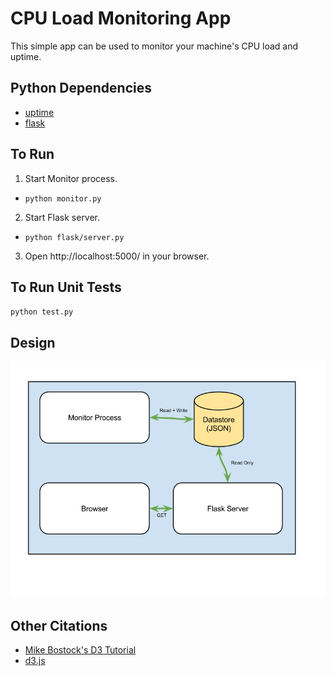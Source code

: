 # CPU Load Monitoring App

This simple app can be used to monitor your machine's CPU load and uptime.

## Python Dependencies
* [uptime](http://pythonhosted.org//uptime/)
* [flask](http://flask.pocoo.org/docs/0.10/)

## To Run
1. Start Monitor process.
  * `python monitor.py`
2. Start Flask server.
  * `python flask/server.py`
3. Open http://localhost:5000/ in your browser.

## To Run Unit Tests
`python test.py`

## Design
![Design](https://raw.githubusercontent.com/domoench/load-monitor/master/flask/static/design.png?token=ACbj6MViB_qLH_KX4qgDV7JfqYQrS1Bhks5UZRISwA%3D%3D)

## Other Citations
* [Mike Bostock's D3 Tutorial](http://bost.ocks.org/mike/bar/3/)
* [d3.js](d3js.org)
